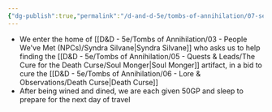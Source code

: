 ```yaml
---
{"dg-publish":true,"permalink":"/d-and-d-5e/tombs-of-annihilation/07-session-notes/session-01/y5-m3-d4/","noteIcon":"","created":"2025-07-16T19:22:37.833-05:00","updated":"2025-08-06T11:30:02.012-05:00"}
---
```


- We enter the home of [[D&D - 5e/Tombs of Annihilation/03 - People We've Met (NPCs)/Syndra Silvane\|Syndra Silvane]] who asks us to help finding the [[D&D - 5e/Tombs of Annihilation/05 - Quests & Leads/The Cure for the Death Curse/Soul Monger\|Soul Monger]] artifact, in a bid to cure the [[D&D - 5e/Tombs of Annihilation/06 - Lore & Observations/Death Curse\|Death Curse]]
- After being wined and dined, we are each given 50GP and sleep to prepare for the next day of travel

